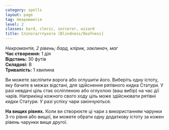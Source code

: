 ```yaml
---
category: spells
layout: page
tag: Некромантія
level: 2
classes: bard, cleric, sorcerer, wizard
title: Сліпота/глухота [Blindness/Deafness]
---
```


_Некромантія, 2 рівень; бард, клірик, заклинач, маг_    
**Час створення:** 1 дія   
**Відстань:** 30 футів   
**Складові:** В   
**Тривалість:** 1 хвилина   

Ви можете засліпити ворога або оглушити його. Виберіть одну істоту, яку бачите в межах відстані, для здійснення рятівного кидка Статури. У разі невдачі ціль стає осліпленою або оглухлою (ваш вибір) на час дії чарів. Наприкінці кожного свого ходу ціль може здійснювати рятівні кидки Статури. У разі успіху чари закінчуються.   

**На вищих рівнях.** Коли ви створюєте ці чари з використанням чарунки 3-го рівня або вищої, ви можете обрати одну додаткову істоту за кожен рівень чарунки вище другої.
